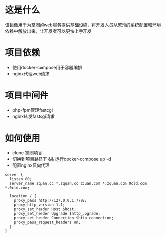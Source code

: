 # 这是什么
该镜像用于为掌圈的web服务提供基础设施，将开发人员从繁琐的系统配置和环境依赖中解放出来，让开发者可以更快上手开发

# 项目依赖
- 使用docker-compose用于容器编排
- nginx代理web请求

# 项目中间件
- php-fpm管理fastcgi
- nginx转发fastcgi请求


# 如何使用
- clone 掌圈项目
- 切换到项目路径下 && 运行docker-compose up -d
- 配置nginx反向代理
```nginx
server {
  listen 80;
  server_name zquan.cc *.zquan.cc zquan.com *.zquan.com 0cld.com *.0cld.com;

  location / {
    proxy_pass http://127.0.0.1:7788;
    proxy_http_version 1.1;
    proxy_set_header Host $host;
    proxy_set_header Upgrade $http_upgrade;
    proxy_set_header Connection $http_connection;
    proxy_pass_request_headers on;
  }
}

```